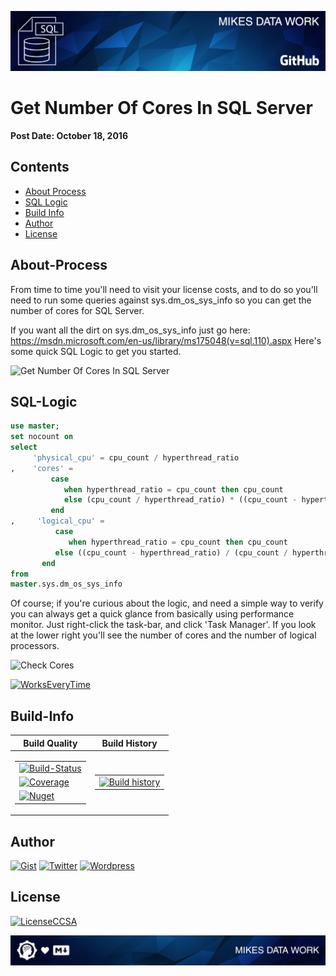 ![MIKES DATA WORK GIT REPO](https://raw.githubusercontent.com/mikesdatawork/images/master/git_mikes_data_work_banner_01.png "Mikes Data Work")        

# Get Number Of Cores In SQL Server
**Post Date:  October 18, 2016**        



## Contents    
- [About Process](##About-Process)  
- [SQL Logic](#SQL-Logic)  
- [Build Info](#Build-Info)  
- [Author](#Author)  
- [License](#License)       

## About-Process

<p>From time to time you'll need to visit your license costs, and to do so you'll need to run some queries against sys.dm_os_sys_info so you can get the number of cores for SQL Server.
  
If you want all the dirt on sys.dm_os_sys_info just go here: https://msdn.microsoft.com/en-us/library/ms175048(v=sql.110).aspx
Here's some quick SQL Logic to get you started.</p>

![Get Number Of Cores In SQL Server]( https://mikesdatawork.files.wordpress.com/2016/10/image0013.pngf "Get Number of Cores In SQL Server")
 

    
## SQL-Logic
```SQL
use master;
set nocount on
select
     'physical_cpu' = cpu_count / hyperthread_ratio
,    'cores' =
         case
            when hyperthread_ratio = cpu_count then cpu_count
            else (cpu_count / hyperthread_ratio) * ((cpu_count - hyperthread_ratio) / (cpu_count / hyperthread_ratio))
         end
,     'logical_cpu' =
          case
             when hyperthread_ratio = cpu_count then cpu_count
          else ((cpu_count - hyperthread_ratio) / (cpu_count / hyperthread_ratio))
       end
from
master.sys.dm_os_sys_info


```
Of course; if you're curious about the logic, and need a simple way to verify you can always get a quick glance from basically using performance monitor. Just right-click the task-bar, and click 'Task Manager'. If you look at the lower right you'll see the number of cores and the number of logical processors.

![Check Cores]( https://mikesdatawork.files.wordpress.com/2016/10/image0021.png "Check Cores")
 


[![WorksEveryTime](https://forthebadge.com/images/badges/60-percent-of-the-time-works-every-time.svg)](https://shitday.de/)

## Build-Info

| Build Quality | Build History |
|--|--|
|<table><tr><td>[![Build-Status](https://ci.appveyor.com/api/projects/status/pjxh5g91jpbh7t84?svg?style=flat-square)](#)</td></tr><tr><td>[![Coverage](https://coveralls.io/repos/github/tygerbytes/ResourceFitness/badge.svg?style=flat-square)](#)</td></tr><tr><td>[![Nuget](https://img.shields.io/nuget/v/TW.Resfit.Core.svg?style=flat-square)](#)</td></tr></table>|<table><tr><td>[![Build history](https://buildstats.info/appveyor/chart/tygerbytes/resourcefitness)](#)</td></tr></table>|

## Author

[![Gist](https://img.shields.io/badge/Gist-MikesDataWork-<COLOR>.svg)](https://gist.github.com/mikesdatawork)
[![Twitter](https://img.shields.io/badge/Twitter-MikesDataWork-<COLOR>.svg)](https://twitter.com/mikesdatawork)
[![Wordpress](https://img.shields.io/badge/Wordpress-MikesDataWork-<COLOR>.svg)](https://mikesdatawork.wordpress.com/)

 
## License
[![LicenseCCSA](https://img.shields.io/badge/License-CreativeCommonsSA-<COLOR>.svg)](https://creativecommons.org/share-your-work/licensing-types-examples/)

![Mikes Data Work](https://raw.githubusercontent.com/mikesdatawork/images/master/git_mikes_data_work_banner_02.png "Mikes Data Work")

